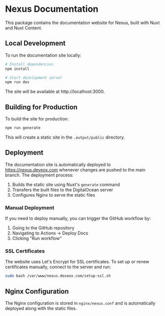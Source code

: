# Nexus Documentation

This package contains the documentation website for Nexus, built with Nuxt and Nuxt Content.

## Local Development

To run the documentation site locally:

```bash
# Install dependencies
npm install

# Start development server
npm run dev
```

The site will be available at http://localhost:3000.

## Building for Production

To build the site for production:

```bash
npm run generate
```

This will create a static site in the `.output/public` directory.

## Deployment

The documentation site is automatically deployed to https://nexus.deveox.com whenever changes are pushed to the main branch. The deployment process:

1. Builds the static site using Nuxt's `generate` command
2. Transfers the built files to the DigitalOcean server
3. Configures Nginx to serve the static files

### Manual Deployment

If you need to deploy manually, you can trigger the GitHub workflow by:

1. Going to the GitHub repository
2. Navigating to Actions → Deploy Docs
3. Clicking "Run workflow"

### SSL Certificates

The website uses Let's Encrypt for SSL certificates. To set up or renew certificates manually, connect to the server and run:

```bash
sudo bash /var/www/nexus.deveox.com/setup-ssl.sh
```

## Nginx Configuration

The Nginx configuration is stored in `nginx/nexus.conf` and is automatically deployed along with the static files.